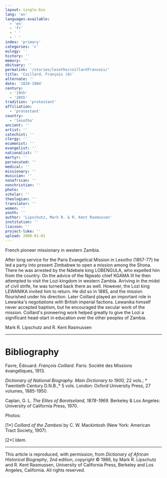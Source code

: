 ```yaml
---
layout: single-bio
lang: 'en'
languages-available:
  - 'en'
  - 'fr'
  - ' '
  - ' '
index: 'primary'
categories: 'c'
eulogy: ''
history: ''
memory: ''
obituary: ''
permalink: '/stories/lesotho/coillardfrancois/'
title: 'Coillard, François (A)'
alternate: ''
date: '1834-1904'
century:
  - '19th'
  - '20th'
tradition: 'protestant'
affiliation:
  - 'protestant'
country:
  - 'lesotho'
ancient: ''
artist: ''
catechist: ''
clergy: ''
ecumenist: ''
evangelist: ''
nationalist: ''
martyr: ''
persecuted: ''
medical: ''
missionary: ''
musician: ''
nonafrican: ''
nonchristian: ''
photo: ''
scholar: ''
theologian: ''
translator: ''
women: ''
youth: ''
author: 'Lipschutz, Mark R. & R. Kent Rasmussen'
institution: ''
liaison: ''
project-luke: ''
upload: 2000-01-01
---
```



French pioneer missionary in western Zambia.

After long service for the Paris Evangelical Mission in Lesotho (1857-77) he led a party into present Zimbabwe to open a mission among the Shona.  There he was arrested by the Ndebele king LOBENGULA, who expelled him from the country. On the advice of the Ngwato chief KGAMA III he then attempted to visit the Lozi kingdom in western Zambia.  Arriving in the midst of civil strife, he was turned back there as well. However, the Lozi king LEWANIKA invited him to return.  He did so in 1885, and the mission flourished under his direction.  Later Coillard played an important role in Lewanka's negotiations with British imperial factions.  Lewanika himself never accepted baptism, but he encouraged the secular work of the mission.  Coillard's pioneering work helped greatly to give the Lozi a significant head-start in education over the other peoples of Zambia.

Mark R. Lipschutz and R. Kent Rasmussen

---

# Bibliography

Favre, &Eacute;douard.  *Fran&ccedil;ois Coillard.*  Paris: Soci&eacute;t&eacute; des Missions &eacute;vang&eacute;liques, 1913.

*Dictionary of National Biography.  Main Dictionary to 1900,* 22 vols.; * Twentieth Century D.N.B.,* 5 vols.  London: Oxford University Press, 27 volumes, 1885-1950.

Caplan, G. L.  *The Elites of Barotseland, 1878-1969.*  Berkeley & Los Angeles: University of California Press, 1970.

Photos:

[1*] *Coillard of the Zambesi* by C. W. Mackintosh (New York: American Tract Society, 1907).

[2*] *Idem*.

---

This article is reproduced, with permission, from *Dictionary of African Historical Biography*, 2nd edition, copyright &copy; 1986, by Mark R. Lipschutz and R. Kent Rasmussen,  University of California Press, Berkeley and Los Angeles, California.  All rights reserved.